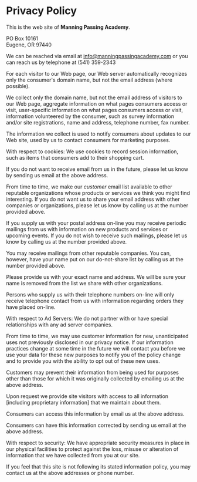 Privacy Policy
==============

This is the web site of **Manning Passing Academy**.

PO Box 10161  
Eugene, OR 97440

We can be reached via email at [info@manningpassingacademy.com](mailto:info@manningpassingacademy.com)
or you can reach us by telephone at (541) 359-2343

For each visitor to our Web page, our Web server automatically
recognizes only the consumer's domain name, but not the email address
(where possible).

We collect only the domain name, but not the email address of visitors
to our Web page, aggregate information on what pages consumers access or
visit, user-specific information on what pages consumers access or
visit, information volunteered by the consumer, such as survey
information and/or site registrations, name and address, telephone
number, fax number.

The information we collect is used to notify consumers about updates to
our Web site, used by us to contact consumers for marketing purposes.

With respect to cookies: We use cookies to record session information,
such as items that consumers add to their shopping cart.

If you do not want to receive email from us in the future, please let us
know by sending us email at the above address.

From time to time, we make our *customer* email list available to other
reputable organizations whose products or services we think you might
find interesting. If you do not want us to share your email address with
other companies or organizations, please let us know by calling us at
the number provided above.

If you supply us with your postal address on-line you may receive
periodic mailings from us with information on new products and services
or upcoming events. If you do not wish to receive such mailings, please
let us know by calling us at the number provided above.

You may receive mailings from other reputable companies. You can,
however, have your name put on our do-not-share list by calling us at
the number provided above.

Please provide us with your exact name and address. We will be sure your
name is removed from the list we share with other organizations.

Persons who supply us with their telephone numbers on-line will only
receive telephone contact from us with information regarding orders they
have placed on-line.

With respect to Ad Servers: We do not partner with or have special
relationships with any ad server companies.

From time to time, we may use customer information for new,
unanticipated uses not previously disclosed in our privacy notice. If
our information practices change at some time in the future we will
contact you before we use your data for these new purposes to notify you
of the policy change and to provide you with the ability to opt out of
these new uses.

Customers may prevent their information from being used for purposes
other than those for which it was originally collected by emailing us at
the above address.

Upon request we provide site visitors with access to all information
[including proprietary information] that we maintain about them.

Consumers can access this information by email us at the above address.

Consumers can have this information corrected by sending us email at the
above address.

With respect to security: We have appropriate security measures in place
in our physical facilities to protect against the loss, misuse or
alteration of information that we have collected from you at our site.

If you feel that this site is not following its stated information
policy, you may contact us at the above addresses or phone number.
